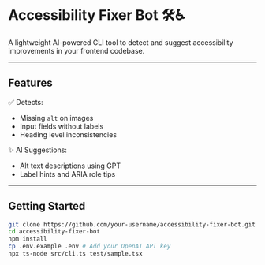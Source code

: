 # Accessibility Fixer Bot 🛠️♿

A lightweight AI-powered CLI tool to detect and suggest accessibility improvements in your frontend codebase.

---

## Features

✅ Detects:
- Missing `alt` on images
- Input fields without labels
- Heading level inconsistencies

✨ AI Suggestions:
- Alt text descriptions using GPT
- Label hints and ARIA role tips

---

## Getting Started

```bash
git clone https://github.com/your-username/accessibility-fixer-bot.git
cd accessibility-fixer-bot
npm install
cp .env.example .env # Add your OpenAI API key
npx ts-node src/cli.ts test/sample.tsx
